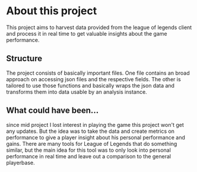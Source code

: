 # About this project

This project aims to harvest data provided from the league of legends client and process it in real time to get valuable insights about the game performance.

## Structure

The project consists of basically important files. One file contains an broad approach on accessing json files and the respective fields. The other is tailored to use those functions and basically wraps the json data and transforms them into data usable by an analysis instance.

## What could have been...

since mid project I lost interest in playing the game this project won't get any updates. But the idea was to take the data and create metrics on performance to give a player insight about his personal performance and gains. There are many tools for League of Legends that do something similar, but the main idea for this tool was to only look into personal performance in real time and leave out a comparison to the general playerbase.

